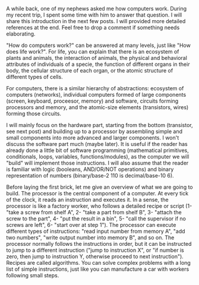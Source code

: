 A while back, one of my nephews asked me how computers work. During my recent trip, I spent some time with him to answer that question. I will share this introduction in the next few  posts. I will provided more detailed references at the end. Feel free to drop a comment if something needs elaborating.

"How do computers work?" can be answered at many levels, just like "How does life work?". For life, you can explain that there is an ecosystem of plants and animals, the interaction of animals, the physical and behavioral attributes of individuals of a specie, the function of different organs in their body, the cellular structure of each organ, or the atomic structure of different types of cells.

For computers, there is a similar hierarchy of abstractions: ecosystem of computers (networks), individual computers formed of large components (screen, keyboard, proceesor, memory) and software, circuits forming processors and memory, and the atomic-size elements (transistors, wires) forming those circuits.

I will mainly focus on the hardware part, starting from the bottom (transistor, see next post) and building up to a processor by assembling simple and small components into more advanced and larger components. I won't discuss the software part much (maybe later). It is useful if the reader has already done a little bit of software programming (mathematical primitives, conditionals, loops, variables, functions/modules), as the computer we will "build" will implement those instructions. 
I will also assume that the reader is familiar with logic (booleans, AND/OR/NOT operations) and binary representation of numbers (binary/base-2 110 is decimal/base-10 6).

Before laying the first brick, let me give an overview of what we are going to build. The processor is the central component of a computer. At every tick of the clock, it reads an instruction and executes it. In a sense, the processor is like a factory worker, who follows a detailed recipe or script (1- "take a screw from shelf A", 2- "take a part from shelf B", 3- "attach the screw to the part", 4- "put the result in a bin", 5- "call the supervisor if no screws are left", 6- "start over at step 1").
The processor can execute different types of instructions: "read input number from memory A", "add two numbers", "write output number into memory B", and so on. The processor normally follows the instructions in order, but it can be instructed to jump to a different instruction ("jump to instruction X", or "if number is zero, then jump to instruction Y, otherwise proceed to next instruction"). Recipes are called algorithms. You can solve complex problems with a long list of simple instructions, just like you can manufacture a car with workers following small steps.

